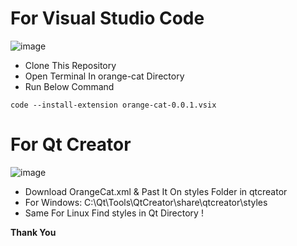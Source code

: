 # For Visual Studio Code
<img src="https://github.com/mahtabulshouravv/orange-cat/blob/main/images/orangecat_vscode.PNG" alt="image">

* Clone This Repository
* Open Terminal In orange-cat Directory 
* Run Below Command
```shell
code --install-extension orange-cat-0.0.1.vsix
```

# For Qt Creator
<img src="https://github.com/mahtabulshouravv/orange-cat/blob/main/images/orangecat_qt.PNG" alt="image">

* Download OrangeCat.xml & Past It On styles Folder in qtcreator 
* For Windows: C:\Qt\Tools\QtCreator\share\qtcreator\styles
* Same For Linux Find styles in Qt Directory !
  
**Thank You**
